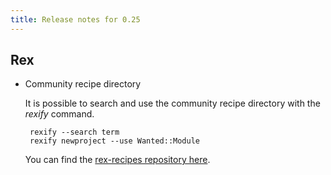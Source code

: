 ```yaml
---
title: Release notes for 0.25
---
```


## Rex

-   Community recipe directory

    It is possible to search and use the community recipe directory with the *rexify* command.

         rexify --search term
         rexify newproject --use Wanted::Module

    You can find the [rex-recipes repository here](https://github.com/RexOps/rex-recipes).


